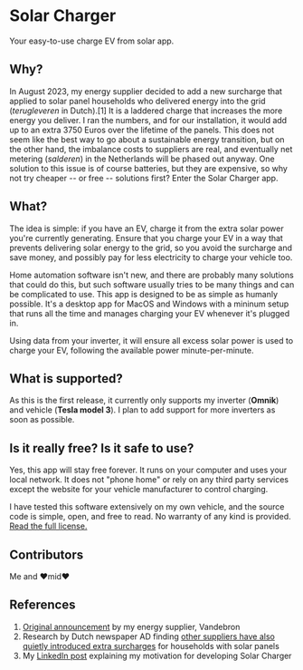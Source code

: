 # Solar Charger

Your easy-to-use charge EV from solar app.

## Why?

In August 2023, my energy supplier decided to add a new surcharge that applied to solar panel households who delivered energy into
the grid (_terugleveren_ in Dutch).[1] It is a laddered charge that increases the more energy you deliver. I ran the numbers, and for our installation, it would add up to an extra 3750 Euros over the lifetime of the panels. This does not seem like the best way to go about a sustainable energy transition, but on the other hand, the imbalance costs to suppliers are real, and eventually net metering (_salderen_) in the Netherlands will be phased out anyway. One solution to this issue is of course batteries, but they are expensive, so why not try cheaper -- or free -- solutions first? Enter the Solar Charger app.

## What?

The idea is simple: if you have an EV, charge it from the extra solar power you're currently generating. Ensure that you charge your EV in a way that prevents delivering solar energy to the grid, so you avoid the surcharge and save money, and possibly pay for less electricity to charge your vehicle too.

Home automation software isn't new, and there are probably many solutions that could do this, but such software usually tries to be many things and can be complicated to use. This app is designed to be as simple as humanly possible. It's a desktop app for MacOS and Windows with a mininum setup that runs all the time and manages charging your EV whenever it's plugged in.

Using data from your inverter, it will ensure all excess solar power is used to charge your EV, following the available power minute-per-minute.

## What is supported?

As this is the first release, it currently only supports my inverter (**Omnik**) and vehicle (**Tesla model 3**). I plan to add support for more inverters as soon as possible.

## Is it really free? Is it safe to use?

Yes, this app will stay free forever. It runs on your computer and uses your local network. It does not "phone home" or rely on any third party services except the website for your vehicle manufacturer to control charging.

I have tested this software extensively on my own vehicle, and the source code is simple, open, and free to read. No warranty of any kind is provided. [Read the full license.](LICENSE.md)

## Contributors

Me and ♥mid♥

## References

1. [Original announcement](https://vandebron.nl/blog/vaste-terugleveringskosten) by my energy supplier, Vandebron
2. Research by Dutch newspaper AD finding [other suppliers have also quietly introduced extra surcharges](https://www.linkedin.com/feed/update/urn:li:activity:7100363234800459777/) for households with solar panels
3. My [LinkedIn post](https://www.linkedin.com/feed/update/urn:li:activity:7101495401525952512/) explaining my motivation for developing Solar Charger
